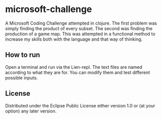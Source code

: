 # microsoft-challenge

A Microsoft Coding Challenge attempted in clojure. 
The first problem  was simply finding the product of every subset.
The second was finding the production of a game map.
This was attempted in a functional method to increase my skills both with the language and that way of thinking.

## How to run

Open a terminal and run via the Lien-repl. The text files are named according to what they are for. You can modify them and test different possible inputs.

## License

Distributed under the Eclipse Public License either version 1.0 or (at
your option) any later version.
